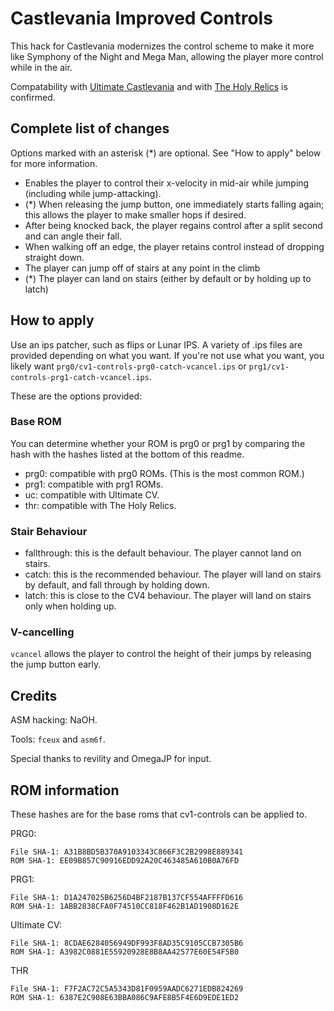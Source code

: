 # Castlevania Improved Controls

This hack for Castlevania modernizes the control scheme to make it more
like Symphony of the Night and Mega Man, allowing the player more
control while in the air.

Compatability with [Ultimate Castlevania](https://www.romhacking.net/hacks/3736/) and with [The Holy Relics](https://www.romhacking.net/hacks/3759/) is confirmed.

## Complete list of changes

Options marked with an asterisk (\*) are optional. See "How to apply" below for more information.

- Enables the player to control their x-velocity in mid-air while jumping (including while jump-attacking).
- (\*) When releasing the jump button, one immediately starts falling again; this allows the player to make smaller hops if desired.
- After being knocked back, the player regains control after a split second and can angle their fall.
- When walking off an edge, the player retains control instead of dropping straight down.
- The player can jump off of stairs at any point in the climb
- (\*) The player can land on stairs (either by default or by holding up to latch)

## How to apply

Use an ips patcher, such as flips or Lunar IPS. A variety of .ips files are provided depending on what you want.
If you're not use what you want, you likely want `prg0/cv1-controls-prg0-catch-vcancel.ips` or `prg1/cv1-controls-prg1-catch-vcancel.ips`.

These are the options provided:

### Base ROM

You can determine whether your ROM is prg0 or prg1 by comparing the hash with the hashes listed at the bottom of this readme.

- prg0: compatible with prg0 ROMs. (This is the most common ROM.)
- prg1: compatible with prg1 ROMs.
- uc: compatible with Ultimate CV.
- thr: compatible with The Holy Relics.

### Stair Behaviour

- fallthrough: this is the default behaviour. The player cannot land on stairs.
- catch: this is the recommended behaviour. The player will land on stairs by default, and fall through by holding down.
- latch: this is close to the CV4 behaviour. The player will land on stairs only when holding up.

### V-cancelling

`vcancel` allows the player to control the height of their jumps by releasing the jump button early.

## Credits

ASM hacking: NaOH.

Tools: `fceux` and `asm6f`.

Special thanks to revility and OmegaJP for input.

## ROM information

These hashes are for the base roms that cv1-controls can be applied to.

PRG0:
```
File SHA-1: A31B8BD5B370A9103343C866F3C2B2998E889341
ROM SHA-1: EE09B857C90916EDD92A20C463485A610B0A76FD
```

PRG1:
```
File SHA-1: D1A247025B6256D4BF2187B137CF554AFFFFD616
ROM SHA-1: 1ABB2838CFA0F74510CC818F462B1AD1908D162E
```

Ultimate CV:
```
File SHA-1: 8CDAE6284056949DF993F8AD35C9105CCB7305B6
ROM SHA-1: A3982C0881E55920928E8B8AA42577E60E54F5B0
```

THR
```
File SHA-1: F7F2AC72C5A5343D81F0959AADC6271EDB824269
ROM SHA-1: 6387E2C908E63BBA086C9AFE8B5F4E6D9EDE1ED2
```